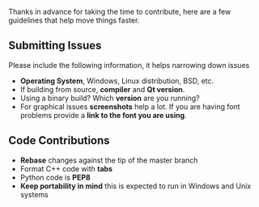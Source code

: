 
Thanks in advance for taking the time to contribute, here are a few guidelines
that help move things faster.

## Submitting Issues

Please include the following information, it helps narrowing down issues

- **Operating System**, Windows, Linux distribution, BSD, etc.
- If building from source, **compiler** and
  **Qt version**.
- Using a binary build? Which **version** are you running?
- For graphical issues **screenshots** help a lot. If you are having font problems provide
  a **link to the font you are using**.

## Code Contributions

- **Rebase** changes against the tip of the master branch
- Format C++ code with **tabs**
- Python code is **PEP8**
- **Keep portability in mind** this is expected to run in Windows and Unix systems

